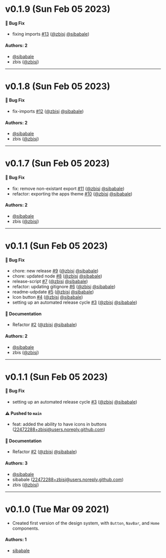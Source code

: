 # v0.1.9 (Sun Feb 05 2023)

#### 🐛 Bug Fix

- fixing imports [#13](https://github.com/sibabale/ozow-ui/pull/13) ([@zbisj](https://github.com/zbisj) [@sibabale](https://github.com/sibabale))

#### Authors: 2

- [@sibabale](https://github.com/sibabale)
- zbis ([@zbisj](https://github.com/zbisj))

---

# v0.1.8 (Sun Feb 05 2023)

#### 🐛 Bug Fix

- fix-imports [#12](https://github.com/sibabale/ozow-ui/pull/12) ([@zbisj](https://github.com/zbisj) [@sibabale](https://github.com/sibabale))

#### Authors: 2

- [@sibabale](https://github.com/sibabale)
- zbis ([@zbisj](https://github.com/zbisj))

---

# v0.1.7 (Sun Feb 05 2023)

#### 🐛 Bug Fix

- fix: remove non-existant export [#11](https://github.com/sibabale/ozow-ui/pull/11) ([@zbisj](https://github.com/zbisj) [@sibabale](https://github.com/sibabale))
- refactor: exporting the apps theme [#10](https://github.com/sibabale/ozow-ui/pull/10) ([@zbisj](https://github.com/zbisj) [@sibabale](https://github.com/sibabale))

#### Authors: 2

- [@sibabale](https://github.com/sibabale)
- zbis ([@zbisj](https://github.com/zbisj))

---

# v0.1.1 (Sun Feb 05 2023)

#### 🐛 Bug Fix

- chore: new release [#9](https://github.com/sibabale/ozow-ui/pull/9) ([@zbisj](https://github.com/zbisj) [@sibabale](https://github.com/sibabale))
- chore: updated node [#8](https://github.com/sibabale/ozow-ui/pull/8) ([@zbisj](https://github.com/zbisj) [@sibabale](https://github.com/sibabale))
- release-script [#7](https://github.com/sibabale/ozow-ui/pull/7) ([@zbisj](https://github.com/zbisj) [@sibabale](https://github.com/sibabale))
- refactor: updating gitignore [#6](https://github.com/sibabale/ozow-ui/pull/6) ([@zbisj](https://github.com/zbisj) [@sibabale](https://github.com/sibabale))
- readme-udpdate [#5](https://github.com/sibabale/ozow-ui/pull/5) ([@zbisj](https://github.com/zbisj) [@sibabale](https://github.com/sibabale))
- Icon button [#4](https://github.com/sibabale/ozow-ui/pull/4) ([@zbisj](https://github.com/zbisj) [@sibabale](https://github.com/sibabale))
- setting up an automated release cycle [#3](https://github.com/sibabale/ozow-ui/pull/3) ([@zbisj](https://github.com/zbisj) [@sibabale](https://github.com/sibabale))

#### 📝 Documentation

- Refactor [#2](https://github.com/sibabale/ozow-ui/pull/2) ([@zbisj](https://github.com/zbisj) [@sibabale](https://github.com/sibabale))

#### Authors: 2

- [@sibabale](https://github.com/sibabale)
- zbis ([@zbisj](https://github.com/zbisj))

---

# v0.1.1 (Sun Feb 05 2023)

#### 🐛 Bug Fix

- setting up an automated release cycle [#3](https://github.com/sibabale/ozow-ui/pull/3) ([@zbisj](https://github.com/zbisj) [@sibabale](https://github.com/sibabale))

#### ⚠️ Pushed to `main`

- feat: added the ability to have icons in buttons (22472288+zbisj@users.noreply.github.com)

#### 📝 Documentation

- Refactor [#2](https://github.com/sibabale/ozow-ui/pull/2) ([@zbisj](https://github.com/zbisj) [@sibabale](https://github.com/sibabale))

#### Authors: 3

- [@sibabale](https://github.com/sibabale)
- sibabale (22472288+zbisj@users.noreply.github.com)
- zbis ([@zbisj](https://github.com/zbisj))

---

# v0.1.0 (Tue Mar 09 2021)

- Created first version of the design system, with `Button`, `NavBar`, and `Home` components.

#### Authors: 1

- [sibabale](https://github.com/sibabale)
